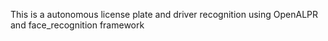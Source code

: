 This is a autonomous license plate and driver recognition using OpenALPR and face_recognition framework